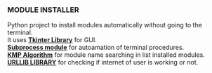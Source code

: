 ### MODULE INSTALLER
Python project to install modules automatically without going to the terminal. <br>
It uses <b><a href=https://docs.python.org/3/library/tkinter.html>Tkinter Library</a></b> for GUI.<br>
<b><a href=https://docs.python.org/2/library/subprocess.html>Subprocess module</a></b> for autoamation of terminal procedures.<br>
<b><a href=https://www.geeksforgeeks.org/kmp-algorithm-for-pattern-searching/>KMP Algorithm</a></b> for module name searching in list installed modules.<br>
<b><a href=https://docs.python.org/3/library/urllib.html#module-urllib/>URLLIB LIBRARY</a></b> for checking if internet of user is working or not.<br>





